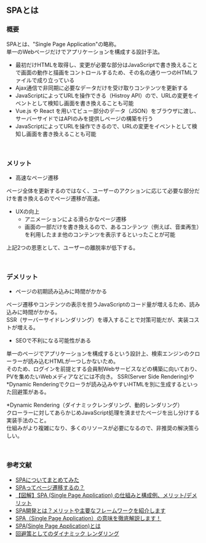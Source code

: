 ## SPAとは

### 概要
SPAとは、"Single Page Application"の略称。<br/>
単一のWebページだけでアプリケーションを構成する設計手法。<br/>
- 最初だけHTMLを取得し、変更が必要な部分はJavaScriptで書き換えることで画面の動作と描画をコントロールするため、その名の通り一つのHTMLファイルで成り立っている
- Ajax通信で非同期に必要なデータだけを受け取りコンテンツを更新する
- JavaScriptによってURLを操作できる（Histroy API）ので、URLの変更をイベントとして検知し画面を書き換えることも可能
- Vue.js や React を用いてビュー部分のデータ（JSON）をブラウザに渡し、サーバーサイドではAPIのみを提供しページの構築を行う
- JavaScriptによってURLを操作できるので、URLの変更をイベントとして検知し画面を書き換えることも可能 
<br/>

### メリット
- 高速なページ遷移

ページ全体を更新するのではなく、ユーザーのアクションに応じて必要な部分だけを書き換えるのでページ遷移が高速。
- UXの向上
  - アニメーションによる滑らかなページ遷移
  - 画面の一部だけを書き換えるので、あるコンテンツ（例えば、音楽再生）を利用したまま他のコンテンツを表示するといったことが可能

上記2つの恩恵として、ユーザーの離脱率が低下する。

<br/>


### デメリット
- ページの初期読み込みに時間がかかる

ページ遷移やコンテンツの表示を担うJavaScriptのコード量が増えるため、読み込みに時間がかかる。<br/>
SSR（サーバーサイドレンダリング）を導入することで対策可能だが、実装コストが増える。

- SEOで不利になる可能性がある

単一のページでアプリケーションを構成するという設計上、検索エンジンのクローラーが読み込むHTMLが一つしかないため。<br/>
そのため、ログインを前提とする会員制Webサービスなどの構築に向いており、PVを集めたいWebメディアなどには不向き。
SSR(Server Side Rendering)や*Dynamic Renderingでクローラが読み込みやすいHTMLを別に生成するといった回避策がある。

*Dynamic Rendering（ダイナミックレンダリング、動的レンダリング）<br/>
クローラーに対してあらかじめJavaScript処理を済ませたページを出し分けする実装手法のこと。<br/>
仕組みがより複雑になり、多くのリソースが必要になるので、非推奨の解決策らしい。

<br/>

### 参考文献
- [SPAについてまとめてみた](https://qiita.com/hisashi_matsui/items/bd945fb85d8596172811)
- [SPAってページ遷移するの？](https://qiita.com/ozaki25/items/41e3af4679c81a204284)
- [【図解】SPA (Single Page Application) の仕組みと構成例、メリット/デメリット](https://milestone-of-se.nesuke.com/sv-basic/web-tech-basic/single-page-application/)
- [SPA開発とは？メリットや主要なフレームワークを紹介します](https://relace.co.jp/blog/spadevelopment)
- [SPA（Single Page Application）の意味を徹底解説します！](https://www.profuture.co.jp/mk/column/28468)
- [SPA(Single Page Application)とは](https://www.headwaters.co.jp/service/spa.html)
- [回避策としてのダイナミック レンダリング](https://developers.google.com/search/docs/crawling-indexing/javascript/dynamic-rendering?hl=ja)
